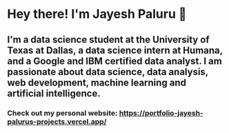 # Hey there! I'm Jayesh Paluru 👋

## I'm a data science student at the University of Texas at Dallas, a data science intern at Humana, and a Google and IBM certified data analyst. I am passionate about data science, data analysis, web development, machine learning and artificial intelligence.

### Check out my personal website: https://portfolio-jayesh-palurus-projects.vercel.app/

